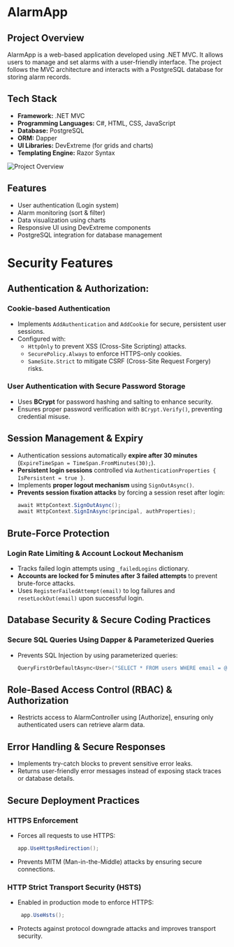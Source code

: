 # AlarmApp

## Project Overview
AlarmApp is a web-based application developed using .NET MVC. It allows users to manage and set alarms with a user-friendly interface. The project follows the MVC architecture and interacts with a PostgreSQL database for storing alarm records.

## Tech Stack
- **Framework:** .NET MVC  
- **Programming Languages:** C#, HTML, CSS, JavaScript  
- **Database:** PostgreSQL  
- **ORM:** Dapper  
- **UI Libraries:** DevExtreme (for grids and charts)  
- **Templating Engine:** Razor Syntax  

![Project Overview](preview.gif)

## Features
- User authentication (Login system)
- Alarm monitoring (sort & filter)  
- Data visualization using charts
- Responsive UI using DevExtreme components
- PostgreSQL integration for database management

# Security Features
## Authentication & Authorization:
### Cookie-based Authentication
- Implements `AddAuthentication` and `AddCookie` for secure, persistent user sessions.
- Configured with:
  - `HttpOnly` to prevent XSS (Cross-Site Scripting) attacks.
  - `SecurePolicy.Always` to enforce HTTPS-only cookies.
  - `SameSite.Strict` to mitigate CSRF (Cross-Site Request Forgery) risks.

### User Authentication with Secure Password Storage
- Uses **BCrypt** for password hashing and salting to enhance security.
- Ensures proper password verification with `BCrypt.Verify()`, preventing credential misuse.

## Session Management & Expiry
- Authentication sessions automatically **expire after 30 minutes** (`ExpireTimeSpan = TimeSpan.FromMinutes(30);`).
- **Persistent login sessions** controlled via `AuthenticationProperties { IsPersistent = true }`.
- Implements **proper logout mechanism** using `SignOutAsync()`.
- **Prevents session fixation attacks** by forcing a session reset after login:
  ```csharp
  await HttpContext.SignOutAsync();
  await HttpContext.SignInAsync(principal, authProperties);

## Brute-Force Protection
### Login Rate Limiting & Account Lockout Mechanism
- Tracks failed login attempts using `_failedLogins` dictionary.
- **Accounts are locked for 5 minutes after 3 failed attempts** to prevent brute-force attacks.
- Uses `RegisterFailedAttempt(email)` to log failures and `resetLockOut(email)` upon successful login.

## Database Security & Secure Coding Practices
### Secure SQL Queries Using Dapper & Parameterized Queries
- Prevents SQL Injection by using parameterized queries:
  ```csharp
  QueryFirstOrDefaultAsync<User>("SELECT * FROM users WHERE email = @Email", new { Email = email });

## Role-Based Access Control (RBAC) & Authorization
- Restricts access to AlarmController using [Authorize], ensuring only authenticated users can retrieve alarm data.

## Error Handling & Secure Responses
- Implements try-catch blocks to prevent sensitive error leaks.
- Returns user-friendly error messages instead of exposing stack traces or database details.

## Secure Deployment Practices
### HTTPS Enforcement
- Forces all requests to use HTTPS:
  ```csharp
  app.UseHttpsRedirection();
- Prevents MITM (Man-in-the-Middle) attacks by ensuring secure connections.

### HTTP Strict Transport Security (HSTS)
- Enabled in production mode to enforce HTTPS:

   ```csharp
    app.UseHsts();
- Protects against protocol downgrade attacks and improves transport security.
